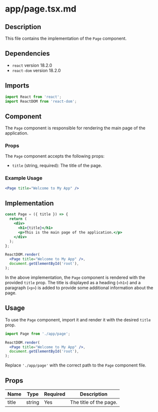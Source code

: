 # app/page.tsx.md

## Description

This file contains the implementation of the `Page` component.

## Dependencies

- `react` version 18.2.0
- `react-dom` version 18.2.0

## Imports

```jsx
import React from 'react';
import ReactDOM from 'react-dom';
```

## Component

The `Page` component is responsible for rendering the main page of the application.

### Props

The `Page` component accepts the following props:

- `title` (string, required): The title of the page.

### Example Usage

```jsx
<Page title="Welcome to My App" />
```

## Implementation

```jsx
const Page = ({ title }) => {
  return (
    <div>
      <h1>{title}</h1>
      <p>This is the main page of the application.</p>
    </div>
  );
};

ReactDOM.render(
  <Page title="Welcome to My App" />,
  document.getElementById('root'),
);
```

In the above implementation, the `Page` component is rendered with the provided `title` prop. The title is displayed as a heading (`<h1>`) and a paragraph (`<p>`) is added to provide some additional information about the page.

## Usage

To use the `Page` component, import it and render it with the desired `title` prop.

```jsx
import Page from './app/page';

ReactDOM.render(
  <Page title="Welcome to My App" />,
  document.getElementById('root'),
);
```

Replace `'./app/page'` with the correct path to the `Page` component file.

## Props

| Name  | Type   | Required | Description            |
| ----- | ------ | -------- | ---------------------- |
| title | string | Yes      | The title of the page. |
